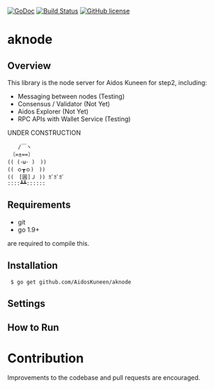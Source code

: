 [![GoDoc](https://godoc.org/github.com/AidosKuneen/aknode?status.svg)](https://godoc.org/github.com/AidosKuneen/aknode)
[![Build Status](https://travis-ci.org/AidosKuneen/aknode.svg?branch=master)](https://travis-ci.org/AidosKuneen/aknode)
[![GitHub license](https://img.shields.io/badge/license-MIT-blue.svg)](https://raw.githubusercontent.com/AidosKuneen/aknode/LICENSE)

# aknode

## Overview

This  library is the node server for Aidos Kuneen for step2, 
including:

* Messaging between nodes (Testing)
* Consensus / Validator (Not Yet)
* Aidos Explorer (Not Yet)
* RPC APIs with Wallet Service (Testing)


UNDER CONSTRUCTION

```
　　/￣ヽ
　〔=±==〕
(( (･ω･ )　))
(( ｏ┳ｏ)　))
((　[圓]Ｊ )) ｶﾞｶﾞｶﾞ
::::┻┻::::::

```

## Requirements

* git
* go 1.9+

are required to compile this.

## Installation

     $ go get github.com/AidosKuneen/aknode


## Settings

## How to Run


# Contribution
Improvements to the codebase and pull requests are encouraged.


